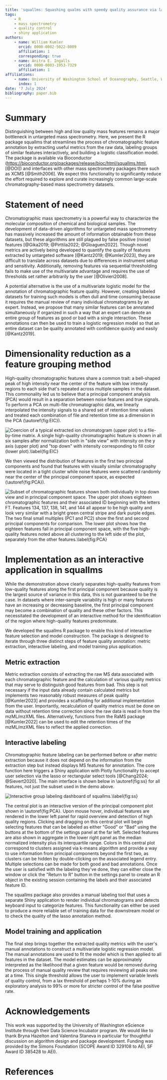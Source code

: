 ```yaml
---
title: 'squallms: Squashing qualms with speedy quality assurance via lasso labeling for untargeted mass spectrometry data'
tags:
    - R
    - mass spectrometry
    - quality control
    - shiny application
authors:
    - name: William Kumler
      orcid: 0000-0002-5022-8009
      affiliation: 1
      corresponding: true
    - name: Anitra E. Ingalls
      orcid: 0000-0003-1953-7329
      affiliation: 1
affiliations:
    - name: University of Washington School of Oceanography, Seattle, WA 98195, USA
      index: 1
date: '7 July 2024'
bibliography: paper.bib
---
```


# Summary

Distinguishing between high and low quality mass features remains a major bottleneck in untargeted mass spectrometry. Here, we present the R package squallms that streamlines the process of chromatographic feature annotation by extracting useful metrics from the raw data, labeling groups of similar features interactively, and building a logistic classification model. The package is available via Bioconductor (https://bioconductor.org/packages/release/bioc/html/squallms.html, [@DOI]) and interfaces with other mass spectrometry packages there such as XCMS [@Smith2006]. We expect this functionality to significantly reduce the effort required to explore and curate increasingly common large-scale chromatography-based mass spectrometry datasets.

# Statement of need

Chromatographic mass spectrometry is a powerful way to characterize the molecular composition of chemical and biological samples. The development of data-driven algorithms for untargeted mass spectrometry has massively increased the amount of information obtainable from these datasets, but these algorithms are still plagued by false positive (noise) features [@Gika2019; @Pirttila2022; @Gloaguen2022]. Though novel metrics are actively being developed to quantify the quality of features extracted by untargeted software [@Kantz2019; @Kumler2023], they are difficult to translate across datasets due to differences in instrument setup and sensitivity. Additionally, removing features via sequential thresholding fails to make use of the multivariate advantage and requires the use of thresholds set rather arbitrarily by the user [@Olivieri2008].

A potential alternative is the use of a multivariate logistic model for the annotation of chromatographic feature quality. However, creating labeled datasets for training such models is often dull and time consuming because it requires the manual review of many individual chromatograms by an expert. Instead, we propose that many similar features can be annotated simultaneously if organized in such a way that an expert can denote an entire group of features as good or bad with a single interaction. These annotations can then be used to train a logistic regression model so that an entire dataset can be quality annotated with confidence quickly and easily [@Kantz2019].

# Dimensionality reduction as a feature grouping method

High-quality chromatographic features share a common trait: a bell-shaped peak of high intensity near the center of the feature with low intensity regions to each side that's repeated across multiple samples in the dataset. This commonality led us to believe that a principal component analysis (PCA) would result in a separation between noise features and true signals. To perform a PCA on multi-file chromatographic data, we linearly interpolated the intensity signals to a shared set of retention time values and treated each combination of file and retention time as a dimension in the PCA (\autoref{fig:EIC}). 

![Coercion of a typical extracted ion chromatogram (upper plot) to a file-by-time matrix. A single high-quality chromatographic feature is shown in all six samples after normalization both in "side view" with intensity on the y axis (upper plot) and "top down" with intensity corresponding to fill color (lower plot).\label{fig:EIC}](joss_fig1.png)

We then viewed the distribution of features in the first two principal components and found that features with visually similar chromatography were located in a tight cluster while noise features were scattered randomly near the center of the principal component space, as expected (\autoref{fig:PCA}).

![Subset of chromatographic features shown both individually in top down view and in principal component space. The upper plot shows eighteen chromatographic features and their associated ID beginning with the letters FT. Features 134, 137, 138, 141, and 144 all appear to be high quality and look very similar with a bright green central stripe and dark purple edges. The two final small multiples (PC1 and PC2) show the first and second principal components for comparison. The lower plot shows how the eighteen features fall in principal component space, with the five high-quality features noted above all clustering to the left side of the plot, separately from the other features.\label{fig:PCA}](joss_fig2.png)

# Implementation as an interactive application in squallms

While the demonstration above clearly separates high-quality features from low-quality features along the first principal component because quality is the largest source of variance in this data, this is not guaranteed to be the case. In datasets where inter-sample variability is high or many features have an increasing or decreasing baseline, the first principal component may become a combination of quality and these other factors. This necessitated the development of an interactive method for the identification of the region where high-quality features predominate.

We developed the squallms R package to enable this kind of interactive feature selection and model construction. The package is designed to iterate through three distinct steps of feature quality annotation: metric extraction, interactive labeling, and model training plus application. 

## Metric extraction

Metric extraction consists of extracting the raw MS data associated with each chromatographic feature and the calculation of various quality metrics that may serve to distinguish good features from bad. This step is not necessary if the input data already contain calculated metrics but implements two reasonably robust measures of peak quality [@Kumler2023] and provides a scaffolding for additional implementation from the user. Importantly, recalculation of quality metrics must be done on data without retention time correction since the raw data is read in from the mzML/mzXML files. Alternatively, functions from the RaMS package [@Kumler2022] can be used to edit the retention times of the mzML/mzXML files to reflect the applied correction.

## Interactive labeling

Chromatographic feature labeling can be performed before or after metric extraction because it does not depend on the information from the extraction step but instead displays MS features for annotation. The core function here triggers a Shiny application with Plotly functionality to accept user selection via the lasso or rectangular select tools [@Chang2024; @Sievert2020]. The main interface is shown below in \autoref{fig:ss} for all features, not just the subset used in the demo above.

![Interactive group labeling dashboard of squallms.\label{fig:ss}](joss_fig3.png)

The central plot is an interactive version of the principal component plot shown in \autoref{fig:PCA}. Upon mouse hover, individual features are rendered in the lower left panel for rapid overview and detection of high quality regions. Clicking and dragging on this central plot will begin selecting features that can be labeled as either "Good" or "Bad" using the buttons at the bottom of the settings panel at the far left. Selected features are also shown in aggregate in the lower right panel as the median normalized intensity plus its interquartile range. Colors in this central plot correspond to clusters assigned via k-means algorithm and provide a way to use information from principal components beyond the first two, as clusters can be hidden by double-clicking on the associated legend entry. Multiple selections can be made for both good and bad annotations. Once the user is satisfied with the labeling they've done, they can either close the window or click the "Return to R" button in the settings panel to create an R object in the existing session containing the labels and their associated feature ID.

The squallms package also provides a manual labeling tool that uses a separate Shiny application to render individual chromatograms and detects keyboard input to categorize features. This functionality can either be used to produce a more reliable set of training data for the downstream model or to check the quality of the lasso annotation method.

## Model training and application

The final step brings together the extracted quality metrics with the user's manual annotations to construct a multivariate logistic regression model. The manual annotations are used to fit the model which is then applied to all features in the dataset. The model estimates can be approximately interpreted as the likelihood that a given feature would be removed during the process of manual quality review that requires reviewing all peaks one at a time. This single threshold allows the user to implement variable levels of quality control, from a lax threshold of perhaps 1-10% during an exploratory analysis to 99% or more for stricter control of the false positive rate.

# Acknowledgements

This work was supported by the University of Washington eScience Institute through their Data Science Incubator program. We would like to thank Bryna Hazelton and Valentina Staneva in particular for thoughtful discussion on algorithm design and package development. Funding was provided by the Simons Foundation (SCOPE Award ID 329108 to AEI, SF Award ID 385428 to AEI).

# References


